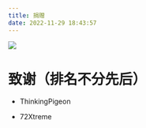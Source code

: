 ```yaml
---
title: 捐赠
date: 2022-11-29 18:43:57
---
```

![](https://414.icu/img/donate.jpg)

# 致谢（排名不分先后）

* ThinkingPigeon

* 72Xtreme
